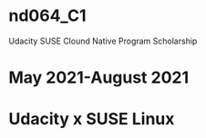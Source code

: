 # nd064_C1

Udacity SUSE Clound Native Program Scholarship

# May 2021-August 2021

# Udacity x SUSE Linux
